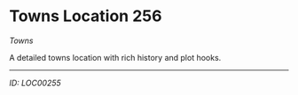 # Towns Location 256

*Towns*

A detailed towns location with rich history and plot hooks.

---
*ID: LOC00255*